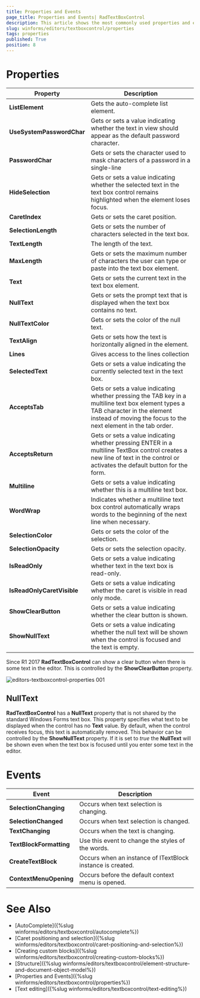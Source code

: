 ```yaml
---
title: Properties and Events
page_title: Properties and Events| RadTextBoxControl
description: This article shows the most commonly used properties and events of RadTextBoxControl.
slug: winforms/editors/textboxcontrol/properties
tags: properties
published: True
position: 8
---
```


# Properties

|__Property__|__Description__|
|---|---|
|__ListElement__| Gets the auto-complete list element.|
|__UseSystemPasswordChar__|Gets or sets a value indicating whether the text in view should appear as the default password character.|
|__PasswordChar__|Gets or sets the character used to mask characters of a password in a single-line|
|__HideSelection__|Gets or sets a value indicating whether the selected text in the text box control remains highlighted when the element loses focus.|
|__CaretIndex__|Gets or sets the caret position.|
|__SelectionLength__| Gets or sets the number of characters selected in the text box.|
|__TextLength__|The length of the text.|
|__MaxLength__|Gets or sets the maximum number of characters the user can type or paste into the text box element.|
|__Text__|Gets or sets the current text in the text box element.|
|__NullText__|Gets or sets the prompt text that is displayed when the text box contains no text.|
|__NullTextColor__|Gets or sets the color of the null text.|
|__TextAlign__|Gets or sets how the text is horizontally aligned in the element.|
|__Lines__|Gives access to the lines collection|
|__SelectedText__|Gets or sets a value indicating the currently selected text in the text box.|
|__AcceptsTab__|Gets or sets a value indicating whether pressing the TAB key in a multiline text box element types a TAB character in the element instead of moving the focus to the next element in the tab order.|
|__AcceptsReturn__|Gets or sets a value indicating whether pressing ENTER in a multiline TextBox control creates a new line of text in the control or activates the default button for the form.|
|__Multiline__|Gets or sets a value indicating whether this is a multiline text box.|
|__WordWrap__|Indicates whether a multiline text box control automatically wraps words to the beginning of the next line when necessary.|
|__SelectionColor__|Gets or sets the color of the selection.|
|__SelectionOpacity__|Gets or sets the selection opacity.|
|__IsReadOnly__|Gets or sets a value indicating whether text in the text box is read-only.|
|__IsReadOnlyCaretVisible__|Gets or sets a value indicating whether the caret is visible in read only mode.|
|**ShowClearButton**|Gets or sets a value indicating whether the clear button is shown.|
|**ShowNullText**|Gets or sets a value indicating whether the null text will be shown when the control is focused and the text is empty.|


Since R1 2017 **RadTextBoxControl** can show a clear button when there is some text in the editor. This is controlled by the **ShowClearButton** property.

![editors-textboxcontrol-properties 001](images/editors-textboxcontrol-properties001.gif)

## NullText

__RadTextBoxControl__ has a **NullText** property that is not shared by the standard Windows Forms text box. This property specifies what text to be displayed when the control has no __Text__ value. By default, when the control receives  focus, this text is automatically removed. This behavior can be controlled by the **ShowNullText** property. If it is set to *true* the **NullText** will be shown even when the text box is focused until you enter some text in the editor.

# Events

|__Event__|__Description__|
|---|---|
|__SelectionChanging__|Occurs when text selection is changing.|
|__SelectionChanged__|Occurs when text selection is changed.|
|__TextChanging__|Occurs when the text is changing.|
|__TextBlockFormatting__|Use this event to change the styles of the words.|
|__CreateTextBlock__|Occurs when an instance of ITextBlock instance is created.|
|__ContextMenuOpening__|Occurs before the default context menu is opened.|
 
# See Also

* [AutoComplete]({%slug winforms/editors/textboxcontrol/autocomplete%})
* [Caret positioning and selection]({%slug winforms/editors/textboxcontrol/caret-positioning-and-selection%})
* [Creating custom blocks]({%slug winforms/editors/textboxcontrol/creating-custom-blocks%})
* [Structure]({%slug winforms/editors/textboxcontrol/element-structure-and-document-object-model%})
* [Properties and Events]({%slug winforms/editors/textboxcontrol/properties%})
* [Text editing]({%slug winforms/editors/textboxcontrol/text-editing%})